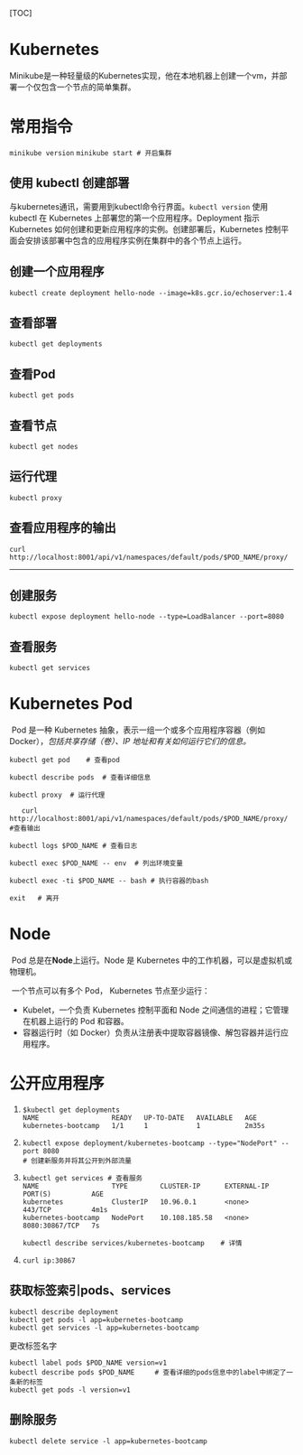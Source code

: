 [TOC]

# Kubernetes 

​	Minikube是一种轻量级的Kubernetes实现，他在本地机器上创建一个vm，并部署一个仅包含一个节点的简单集群。

# 常用指令

`minikube version`	`minikube start # 开启集群`	

## 使用 kubectl 创建部署

​	与kubernetes通讯，需要用到kubectl命令行界面。`kubectl version`                                                                                           使用 kubectl 在 Kubernetes 上部署您的第一个应用程序。Deployment 指示 Kubernetes 如何创建和更新应用程序的实例。创建部署后，Kubernetes 控制平面会安排该部署中包含的应用程序实例在集群中的各个节点上运行。

## 创建一个应用程序

````
kubectl create deployment hello-node --image=k8s.gcr.io/echoserver:1.4
````

## 查看部署

```
kubectl get deployments
```

## 查看Pod

```
kubectl get pods
```

## 查看节点

```
kubectl get nodes
```

## 运行代理

```
kubectl proxy
```

## 查看应用程序的输出

```
curl http://localhost:8001/api/v1/namespaces/default/pods/$POD_NAME/proxy/
```

___

## 创建服务

```
kubectl expose deployment hello-node --type=LoadBalancer --port=8080
```

## 查看服务

```
kubectl get services
```

# Kubernetes Pod

​	Pod 是一种 Kubernetes 抽象，表示一组一个或多个应用程序容器（例如 Docker），*包括共享存储（卷）、IP 地址和有关如何运行它们的信息。*

`kubectl get pod	# 查看pod`

`kubectl describe pods	# 查看详细信息`

`kubectl proxy	# 运行代理`

`	curl http://localhost:8001/api/v1/namespaces/default/pods/$POD_NAME/proxy/	#查看输出`

`kubectl logs $POD_NAME	# 查看日志`

`kubectl exec $POD_NAME -- env	# 列出环境变量`

`kubectl exec -ti $POD_NAME -- bash	# 执行容器的bash`

`exit	# 离开`

# Node

​	Pod 总是在**Node**上运行。Node 是 Kubernetes 中的工作机器，可以是虚拟机或物理机。

​	一个节点可以有多个 Pod， Kubernetes 节点至少运行：

- Kubelet，一个负责 Kubernetes 控制平面和 Node 之间通信的进程；它管理在机器上运行的 Pod 和容器。
- 容器运行时（如 Docker）负责从注册表中提取容器镜像、解包容器并运行应用程序。

# 公开应用程序

1. ```
   $kubectl get deployments
   NAME                  READY   UP-TO-DATE   AVAILABLE   AGE
   kubernetes-bootcamp   1/1     1            1           2m35s
   ```

2. ```
   kubectl expose deployment/kubernetes-bootcamp --type="NodePort" --port 8080
   # 创建新服务并将其公开到外部流量
   ```

3. ```
   kubectl get services	# 查看服务
   NAME                  TYPE        CLUSTER-IP      EXTERNAL-IP   PORT(S)          AGE
   kubernetes            ClusterIP   10.96.0.1       <none>        443/TCP          4m1s
   kubernetes-bootcamp   NodePort    10.108.185.58   <none>        8080:30867/TCP   7s
   
   kubectl describe services/kubernetes-bootcamp	# 详情
   ```

4. ```
   curl ip:30867
   ```

## 获取标签索引pods、services

```
kubectl describe deployment
kubectl get pods -l app=kubernetes-bootcamp
kubectl get services -l app=kubernetes-bootcamp
```

更改标签名字

```
kubectl label pods $POD_NAME version=v1
kubectl describe pods $POD_NAME		# 查看详细的pods信息中的label中绑定了一条新的标签
kubectl get pods -l version=v1
```

## 删除服务

```
kubectl delete service -l app=kubernetes-bootcamp
```

